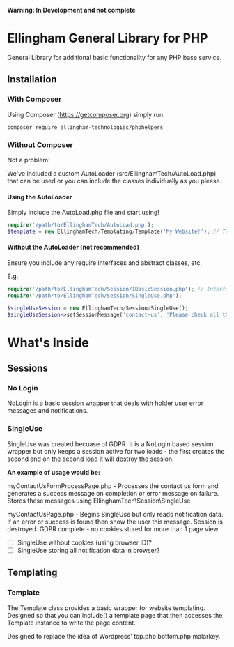 **Warning: In Development and not complete**
# Ellingham General Library for PHP
General Library for additional basic functionality for any PHP base service.

## Installation
### With Composer
Using Composer (https://getcomposer.org) simply run
```
composer require ellingham-technologies/phphelpers
```

### Without Composer
Not a problem!

We've included a custom AutoLoader (src/EllinghamTech/AutoLoad.php) that can be used or you can
include the classes individually as you please. 

#### Using the AutoLoader
Simply include the AutoLoad.php file and start using!

```php
require('/path/to/EllinghamTech/AutoLoad.php');
$template = new EllinghamTech/Templating/Template('My Website!'); // Template class is now autoloaded by PHP
```

#### Without the AutoLoader (not recommended)
Ensure you include any require interfaces and abstract classes, etc.

E.g.
```php
require('/path/to/EllinghamTech/Session/IBasicSession.php'); // Interface used by SingleUse session class
require('/path/to/EllinghamTech/Session/SingleUse.php');

$singleUseSession = new EllinghamTech/Session/SingleUse();
$singleUseSession->setSessionMessage('contact-us', 'Please check all the fields to ensure you have entered the correct details');
```

# What's Inside

## Sessions
### No Login
NoLogin is a basic session wrapper that deals with holder user error messages and notifications.

### SingleUse
SingleUse was created becuase of GDPR.  It is a NoLogin based session wrapper but only keeps a
session active for two loads - the first creates the second and on the second load it will destroy
the session.

**An example of usage would be:**

myContactUsFormProcessPage.php - Processes the contact us form and generates a success message on
completion or error message on failure.  Stores these messages using EllinghamTech\Session\SingleUse

myContactUsPage.php - Begins SingleUse but only reads notification data.  If an error or success is
found then show the user this message.  Session is destroyed.  GDPR complete - no cookies stored for
more than 1 page view.

- [ ] SingleUse without cookies (using browser ID)?
- [ ] SingleUse storing all notification data in browser?

## Templating
### Template
The Template class provides a basic wrapper for website templating.  Designed so that you can include()
a template page that then accesses the Template instance to write the page content.

Designed to replace the idea of Wordpress' top.php bottom.php malarkey.